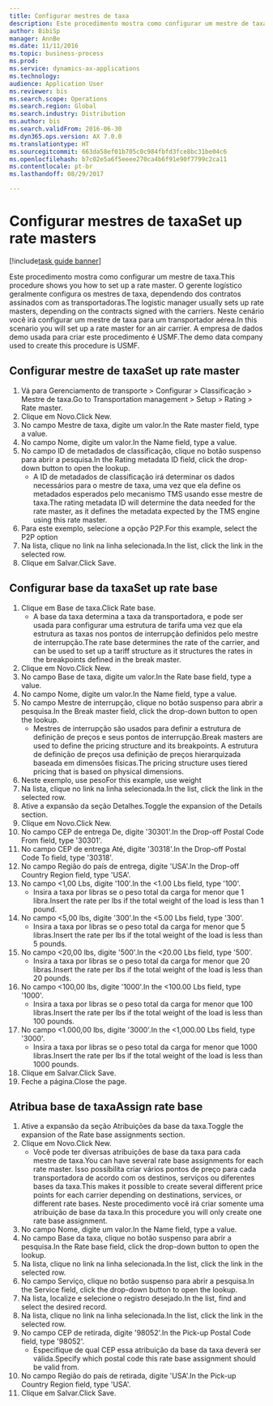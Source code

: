 ```yaml
--- 
title: Configurar mestres de taxa
description: Este procedimento mostra como configurar um mestre de taxa.
author: BibiSp
manager: AnnBe
ms.date: 11/11/2016
ms.topic: business-process
ms.prod: 
ms.service: dynamics-ax-applications
ms.technology: 
audience: Application User
ms.reviewer: bis
ms.search.scope: Operations
ms.search.region: Global
ms.search.industry: Distribution
ms.author: bis
ms.search.validFrom: 2016-06-30
ms.dyn365.ops.version: AX 7.0.0
ms.translationtype: HT
ms.sourcegitcommit: 663da58ef01b705c0c984fbfd3fce8bc31be04c6
ms.openlocfilehash: b7c02e5a6f5eeee270ca4b6f91e90f7799c2ca11
ms.contentlocale: pt-br
ms.lasthandoff: 08/29/2017

---
```

# <a name="set-up-rate-masters"></a><span data-ttu-id="0a466-103">Configurar mestres de taxa</span><span class="sxs-lookup"><span data-stu-id="0a466-103">Set up rate masters</span></span>

[!include[task guide banner](../../includes/task-guide-banner.md)]

<span data-ttu-id="0a466-104">Este procedimento mostra como configurar um mestre de taxa.</span><span class="sxs-lookup"><span data-stu-id="0a466-104">This procedure shows you how to set up a rate master.</span></span> <span data-ttu-id="0a466-105">O gerente logístico geralmente configura os mestres de taxa, dependendo dos contratos assinados com as transportadoras.</span><span class="sxs-lookup"><span data-stu-id="0a466-105">The logistic manager usually sets up rate masters, depending on the contracts signed with the carriers.</span></span> <span data-ttu-id="0a466-106">Neste cenário você irá configurar um mestre de taxa para um transportador aérea.</span><span class="sxs-lookup"><span data-stu-id="0a466-106">In this scenario you will set up a rate master for an air carrier.</span></span> <span data-ttu-id="0a466-107">A empresa de dados demo usada para criar este procedimento é USMF.</span><span class="sxs-lookup"><span data-stu-id="0a466-107">The demo data company used to create this procedure is USMF.</span></span>


## <a name="set-up-rate-master"></a><span data-ttu-id="0a466-108">Configurar mestre de taxa</span><span class="sxs-lookup"><span data-stu-id="0a466-108">Set up rate master</span></span>
1. <span data-ttu-id="0a466-109">Vá para Gerenciamento de transporte > Configurar > Classificação > Mestre de taxa.</span><span class="sxs-lookup"><span data-stu-id="0a466-109">Go to Transportation management > Setup > Rating > Rate master.</span></span>
2. <span data-ttu-id="0a466-110">Clique em Novo.</span><span class="sxs-lookup"><span data-stu-id="0a466-110">Click New.</span></span>
3. <span data-ttu-id="0a466-111">No campo Mestre de taxa, digite um valor.</span><span class="sxs-lookup"><span data-stu-id="0a466-111">In the Rate master field, type a value.</span></span>
4. <span data-ttu-id="0a466-112">No campo Nome, digite um valor.</span><span class="sxs-lookup"><span data-stu-id="0a466-112">In the Name field, type a value.</span></span>
5. <span data-ttu-id="0a466-113">No campo ID de metadados de classificação, clique no botão suspenso para abrir a pesquisa.</span><span class="sxs-lookup"><span data-stu-id="0a466-113">In the Rating metadata ID field, click the drop-down button to open the lookup.</span></span>
    * <span data-ttu-id="0a466-114">A ID de metadados de classificação irá determinar os dados necessários para o mestre de taxa, uma vez que ela define os metadados esperados pelo mecanismo TMS usando esse mestre de taxa.</span><span class="sxs-lookup"><span data-stu-id="0a466-114">The rating metadata ID will determine the data needed for the rate master, as it defines the metadata expected by the TMS engine using this rate master.</span></span>  
6. <span data-ttu-id="0a466-115">Para este exemplo, selecione a opção P2P.</span><span class="sxs-lookup"><span data-stu-id="0a466-115">For this example, select the P2P option</span></span>
7. <span data-ttu-id="0a466-116">Na lista, clique no link na linha selecionada.</span><span class="sxs-lookup"><span data-stu-id="0a466-116">In the list, click the link in the selected row.</span></span>
8. <span data-ttu-id="0a466-117">Clique em Salvar.</span><span class="sxs-lookup"><span data-stu-id="0a466-117">Click Save.</span></span>

## <a name="set-up-rate-base"></a><span data-ttu-id="0a466-118">Configurar base da taxa</span><span class="sxs-lookup"><span data-stu-id="0a466-118">Set up rate base</span></span>
1. <span data-ttu-id="0a466-119">Clique em Base de taxa.</span><span class="sxs-lookup"><span data-stu-id="0a466-119">Click Rate base.</span></span>
    * <span data-ttu-id="0a466-120">A base da taxa determina a taxa da transportadora, e pode ser usada para configurar uma estrutura de tarifa uma vez que ela estrutura as taxas nos pontos de interrupção definidos pelo mestre de interrupção.</span><span class="sxs-lookup"><span data-stu-id="0a466-120">The rate base determines the rate of the carrier, and can be used to set up a tariff structure as it structures the rates in the breakpoints defined in the break master.</span></span>  
2. <span data-ttu-id="0a466-121">Clique em Novo.</span><span class="sxs-lookup"><span data-stu-id="0a466-121">Click New.</span></span>
3. <span data-ttu-id="0a466-122">No campo Base de taxa, digite um valor.</span><span class="sxs-lookup"><span data-stu-id="0a466-122">In the Rate base field, type a value.</span></span>
4. <span data-ttu-id="0a466-123">No campo Nome, digite um valor.</span><span class="sxs-lookup"><span data-stu-id="0a466-123">In the Name field, type a value.</span></span>
5. <span data-ttu-id="0a466-124">No campo Mestre de interrupção, clique no botão suspenso para abrir a pesquisa.</span><span class="sxs-lookup"><span data-stu-id="0a466-124">In the Break master field, click the drop-down button to open the lookup.</span></span>
    * <span data-ttu-id="0a466-125">Mestres de interrupção são usados para definir a estrutura de definição de preços e seus pontos de interrupção.</span><span class="sxs-lookup"><span data-stu-id="0a466-125">Break masters are used to define the pricing structure and its breakpoints.</span></span> <span data-ttu-id="0a466-126">A estrutura de definição de preços usa definição de preços hierarquizada baseada em dimensões físicas.</span><span class="sxs-lookup"><span data-stu-id="0a466-126">The pricing structure uses tiered pricing that is based on physical dimensions.</span></span>  
6. <span data-ttu-id="0a466-127">Neste exemplo, use peso</span><span class="sxs-lookup"><span data-stu-id="0a466-127">For this example, use weight</span></span>
7. <span data-ttu-id="0a466-128">Na lista, clique no link na linha selecionada.</span><span class="sxs-lookup"><span data-stu-id="0a466-128">In the list, click the link in the selected row.</span></span>
8. <span data-ttu-id="0a466-129">Ative a expansão da seção Detalhes.</span><span class="sxs-lookup"><span data-stu-id="0a466-129">Toggle the expansion of the Details section.</span></span>
9. <span data-ttu-id="0a466-130">Clique em Novo.</span><span class="sxs-lookup"><span data-stu-id="0a466-130">Click New.</span></span>
10. <span data-ttu-id="0a466-131">No campo CEP de entrega De, digite '30301'.</span><span class="sxs-lookup"><span data-stu-id="0a466-131">In the Drop-off Postal Code From field, type '30301'.</span></span>
11. <span data-ttu-id="0a466-132">No campo CEP de entrega Até, digite '30318'.</span><span class="sxs-lookup"><span data-stu-id="0a466-132">In the Drop-off Postal Code To field, type '30318'.</span></span>
12. <span data-ttu-id="0a466-133">No campo Região do país de entrega, digite 'USA'.</span><span class="sxs-lookup"><span data-stu-id="0a466-133">In the Drop-off Country Region field, type 'USA'.</span></span>
13. <span data-ttu-id="0a466-134">No campo <1,00 Lbs, digite '100'.</span><span class="sxs-lookup"><span data-stu-id="0a466-134">In the <1.00 Lbs field, type '100'.</span></span>
    * <span data-ttu-id="0a466-135">Insira a taxa por libras se o peso total da carga for menor que 1 libra.</span><span class="sxs-lookup"><span data-stu-id="0a466-135">Insert the rate per lbs if the total weight of the load is less than 1 pound.</span></span>  
14. <span data-ttu-id="0a466-136">No campo <5,00 lbs, digite '300'.</span><span class="sxs-lookup"><span data-stu-id="0a466-136">In the <5.00 Lbs field, type '300'.</span></span>
    * <span data-ttu-id="0a466-137">Insira a taxa por libras se o peso total da carga for menor que 5 libras.</span><span class="sxs-lookup"><span data-stu-id="0a466-137">Insert the rate per lbs if the total weight of the load is less than 5 pounds.</span></span>  
15. <span data-ttu-id="0a466-138">No campo <20,00 lbs, digite '500'.</span><span class="sxs-lookup"><span data-stu-id="0a466-138">In the <20.00 Lbs field, type '500'.</span></span>
    * <span data-ttu-id="0a466-139">Insira a taxa por libras se o peso total da carga for menor que 20 libras.</span><span class="sxs-lookup"><span data-stu-id="0a466-139">Insert the rate per lbs if the total weight of the load is less than 20 pounds.</span></span>  
16. <span data-ttu-id="0a466-140">No campo <100,00 lbs, digite '1000'.</span><span class="sxs-lookup"><span data-stu-id="0a466-140">In the <100.00 Lbs field, type '1000'.</span></span>
    * <span data-ttu-id="0a466-141">Insira a taxa por libras se o peso total da carga for menor que 100 libras.</span><span class="sxs-lookup"><span data-stu-id="0a466-141">Insert the rate per lbs if the total weight of the load is less than 100 pounds.</span></span>  
17. <span data-ttu-id="0a466-142">No campo <1.000,00 lbs, digite '3000'.</span><span class="sxs-lookup"><span data-stu-id="0a466-142">In the <1,000.00 Lbs field, type '3000'.</span></span>
    * <span data-ttu-id="0a466-143">Insira a taxa por libras se o peso total da carga for menor que 1000 libras.</span><span class="sxs-lookup"><span data-stu-id="0a466-143">Insert the rate per lbs if the total weight of the load is less than 1000 pounds.</span></span>  
18. <span data-ttu-id="0a466-144">Clique em Salvar.</span><span class="sxs-lookup"><span data-stu-id="0a466-144">Click Save.</span></span>
19. <span data-ttu-id="0a466-145">Feche a página.</span><span class="sxs-lookup"><span data-stu-id="0a466-145">Close the page.</span></span>

## <a name="assign-rate-base"></a><span data-ttu-id="0a466-146">Atribua base de taxa</span><span class="sxs-lookup"><span data-stu-id="0a466-146">Assign rate base</span></span>
1. <span data-ttu-id="0a466-147">Ative a expansão da seção Atribuições da base da taxa.</span><span class="sxs-lookup"><span data-stu-id="0a466-147">Toggle the expansion of the Rate base assignments section.</span></span>
2. <span data-ttu-id="0a466-148">Clique em Novo.</span><span class="sxs-lookup"><span data-stu-id="0a466-148">Click New.</span></span>
    * <span data-ttu-id="0a466-149">Você pode ter diversas atribuições de base da taxa para cada mestre de taxa.</span><span class="sxs-lookup"><span data-stu-id="0a466-149">You can have several rate base assignments for each rate master.</span></span> <span data-ttu-id="0a466-150">Isso possibilita criar vários pontos de preço para cada transportadora de acordo com os destinos, serviços ou diferentes bases da taxa.</span><span class="sxs-lookup"><span data-stu-id="0a466-150">This makes it possible to create several different price points for each carrier depending on destinations, services, or different rate bases.</span></span> <span data-ttu-id="0a466-151">Neste procedimento você irá criar somente uma atribuição de base da taxa.</span><span class="sxs-lookup"><span data-stu-id="0a466-151">In this procedure you will only create one rate base assignment.</span></span>  
3. <span data-ttu-id="0a466-152">No campo Nome, digite um valor.</span><span class="sxs-lookup"><span data-stu-id="0a466-152">In the Name field, type a value.</span></span>
4. <span data-ttu-id="0a466-153">No campo Base da taxa, clique no botão suspenso para abrir a pesquisa.</span><span class="sxs-lookup"><span data-stu-id="0a466-153">In the Rate base field, click the drop-down button to open the lookup.</span></span>
5. <span data-ttu-id="0a466-154">Na lista, clique no link na linha selecionada.</span><span class="sxs-lookup"><span data-stu-id="0a466-154">In the list, click the link in the selected row.</span></span>
6. <span data-ttu-id="0a466-155">No campo Serviço, clique no botão suspenso para abrir a pesquisa.</span><span class="sxs-lookup"><span data-stu-id="0a466-155">In the Service field, click the drop-down button to open the lookup.</span></span>
7. <span data-ttu-id="0a466-156">Na lista, localize e selecione o registro desejado.</span><span class="sxs-lookup"><span data-stu-id="0a466-156">In the list, find and select the desired record.</span></span>
8. <span data-ttu-id="0a466-157">Na lista, clique no link na linha selecionada.</span><span class="sxs-lookup"><span data-stu-id="0a466-157">In the list, click the link in the selected row.</span></span>
9. <span data-ttu-id="0a466-158">No campo CEP de retirada, digite '98052'.</span><span class="sxs-lookup"><span data-stu-id="0a466-158">In the Pick-up Postal Code field, type '98052'.</span></span>
    * <span data-ttu-id="0a466-159">Especifique de qual CEP essa atribuição da base da taxa deverá ser válida.</span><span class="sxs-lookup"><span data-stu-id="0a466-159">Specify which postal code this rate base assignment should be valid from.</span></span>    
10. <span data-ttu-id="0a466-160">No campo Região do país de retirada, digite 'USA'.</span><span class="sxs-lookup"><span data-stu-id="0a466-160">In the Pick-up Country Region field, type 'USA'.</span></span>
11. <span data-ttu-id="0a466-161">Clique em Salvar.</span><span class="sxs-lookup"><span data-stu-id="0a466-161">Click Save.</span></span>



